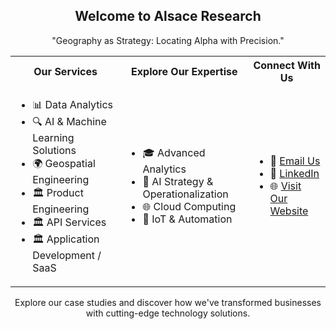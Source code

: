 <div align="center">

## Welcome to Alsace Research

"Geography as Strategy: Locating Alpha with Precision."

</div>

<table align="center">
  <tr>
    <th>Our Services</th>
    <th>Explore Our Expertise</th>
    <th>Connect With Us</th>
  </tr>
  <tr>
    <td>
      <ul>
        <li>📊 Data Analytics</li>
        <li>🔍 AI & Machine Learning Solutions</li>
        <li>🌍 Geospatial Engineering</li>
        <li>🏛 Product Engineering</li>
        <li>🏛 API Services</li>
        <li>🏛 Application Development / SaaS</li>
      </ul>
    </td>
    <td>
      <ul>
        <li>🎓 Advanced Analytics</li>
        <li>🤖 AI Strategy & Operationalization</li>
        <li>🌐 Cloud Computing</li>
        <li>📡 IoT & Automation</li>
      </ul>
    </td>
    <td>
      <ul>
        <li>📧 <a href='mailto:alsace-research@gmail'>Email Us</a></li>
        <li>💼 <a href='https://linkedin.com/company/alsace-research'>LinkedIn</a></li>
        <li>🌐 <a href='https://alsace-research.github.io/'>Visit Our Website</a></li>
      </ul>
    </td>
  </tr>
</table>

<div align="center">

Explore our case studies and discover how we've transformed businesses with cutting-edge technology solutions.

</div>
